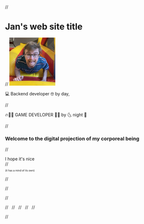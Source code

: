 // <div class="centered">

# Jan's web site title

// <img src="/img/profile.jpg" style="width: 30%" />

💻 Backend developer 🤓
by day, 

// &nbsp;

🔥🥷🏻 GAME DEVELOPER 🤯🔥
by 🌜 night 🦇

// &nbsp;

### Welcome to the digital projection of my corporeal being

// <div class="centered">I hope it's nice</div>
// <div class="centered" style="margin-top: 1em; font-size: .6em">(it has a mind of its own)</div>

// &nbsp;

// <!-- Click -- > [here](blog) <-- for assorted ramblings -->

// <!-- or -- > [here](list_of_games.html) <-- for a list of my life's accomplishments -->

// &nbsp;
// &nbsp;
// &nbsp;
// &nbsp;
// &nbsp;

// </div>